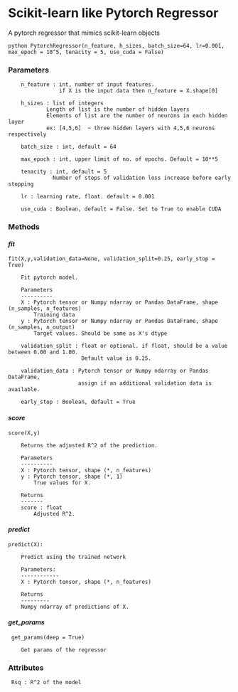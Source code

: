 # Scikit-learn like Pytorch Regressor


A pytorch regressor that mimics scikit-learn objects 


`python PytorchRegressor(n_feature, h_sizes, batch_size=64, lr=0.001,
                        max_epoch = 10^5, tenacity = 5, use_cuda = False)`
### Parameters

        n_feature : int, number of input features.
                    if X is the input data then n_feature = X.shape[0]

        h_sizes : list of integers
                Length of list is the number of hidden layers
                Elements of list are the number of neurons in each hidden layer
                ex: [4,5,6]  ~ three hidden layers with 4,5,6 neurons respectively 

        batch_size : int, default = 64

        max_epoch : int, upper limit of no. of epochs. Default = 10**5

        tenacity : int, default = 5 
                  Number of steps of validation loss increase before early stopping 

        lr : learning rate, float. default = 0.001

        use_cuda : Boolean, default = False. Set to True to enable CUDA


### Methods

#### _fit_

    fit(X,y,validation_data=None, validation_split=0.25, early_stop = True)
    	  
        Fit pytorch model.
        
        Parameters
        ----------
        X : Pytorch tensor or Numpy ndarray or Pandas DataFrame, shape (n_samples, n_features)
            Training data
        y : Pytorch tensor or Numpy ndarray or Pandas DataFrame, shape (n_samples, n_output)
            Target values. Should be same as X's dtype 

        validation_split : float or optional. if float, should be a value between 0.00 and 1.00.
                           Default value is 0.25. 

        validation_data : Pytorch tensor or Numpy ndarray or Pandas DataFrame, 
                          assign if an additional validation data is available.

        early_stop : Boolean, default = True 



#### _score_

    score(X,y)
        
        Returns the adjusted R^2 of the prediction.
        
        Parameters
        ----------
        X : Pytorch tensor, shape (*, n_features)
        y : Pytorch tensor, shape (*, 1)
            True values for X.

        Returns
        -------
        score : float
            Adjusted R^2.
    

#### _predict_ 


    predict(X):
        
        Predict using the trained network
        
        Parameters: 
        ------------
        X : Pytorch tensor, shape (*, n_features)
            
        Returns
        ---------
        Numpy ndarray of predictions of X.


#### _get_params_
      
     get_params(deep = True)
     
        Get params of the regressor
        



### Attributes
     Rsq : R^2 of the model
     




